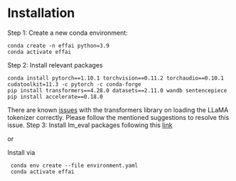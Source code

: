 # Installation  
Step 1: Create a new conda environment:
```
conda create -n effai python=3.9
conda activate effai
```
Step 2: Install relevant packages
```
conda install pytorch==1.10.1 torchvision==0.11.2 torchaudio==0.10.1 cudatoolkit=11.3 -c pytorch -c conda-forge
pip install transformers==4.28.0 datasets==2.11.0 wandb sentencepiece
pip install accelerate==0.18.0
```
There are known [issues](https://github.com/huggingface/transformers/issues/22222) with the transformers library on loading the LLaMA tokenizer correctly. Please follow the mentioned suggestions to resolve this issue.
Step 3: Install lm_eval packages following this [link](https://github.com/EleutherAI/lm-evaluation-harness)

or

Install via 
```
 conda env create --file environment.yaml
 conda activate effai
```

